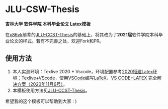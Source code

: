 # JLU-CSW-Thesis
**吉林大学 软件学院 本科毕业论文 Latex模板**

在[x86vk](https://github.com/x86vk)前辈的[JLU-CCST-Thesis](https://github.com/x86vk/JLU-CCST-Thesis)的基础上，将其改为了**2021届**软件学院本科毕业论文的样式。若有不完善之处，欢迎Fork和PR。

## 使用方法
1. 本人实测环境：Texlive 2020 + Vscode，环境配置参考[2020搭建Latex环境：Texlive+VScode](https://zhuanlan.zhihu.com/p/58811994)，[使用VSCode编写LaTeX](https://zhuanlan.zhihu.com/p/38178015)，[VS CODE+LATEX 完全解决方案（2020年11月6号）](https://zhuanlan.zhihu.com/p/106167792)。
2. 本模板使用方法见[JLU-CCST-Thesis](https://github.com/x86vk/JLU-CCST-Thesis)。



希望我的这个模板可以帮助到大家 : )
